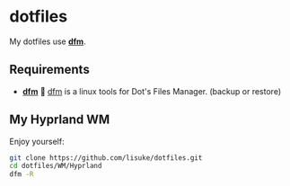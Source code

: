 # dotfiles
My dotfiles use **[dfm](https://github.com/lisuke/dfm)**.

## Requirements
- **[dfm](https://github.com/lisuke/dfm)** :leaves: [dfm](https://github.com/lisuke/dfm) is a linux tools for Dot's Files Manager. (backup or restore)

## My Hyprland WM

Enjoy yourself:

```sh
git clone https://github.com/lisuke/dotfiles.git
cd dotfiles/WM/Hyprland
dfm -R
```
